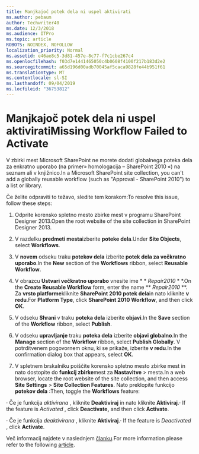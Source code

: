 ```yaml
---
title: Manjkajoč potek dela ni uspel aktivirati
ms.author: pebaum
author: Techwriter40
ms.date: 12/3/2018
ms.audience: ITPro
ms.topic: article
ROBOTS: NOINDEX, NOFOLLOW
localization_priority: Normal
ms.assetid: e46ae8c5-3d81-457e-8c77-f7c1cbe267c4
ms.openlocfilehash: f03d7e1441465050c4b0608f4100f217b183d2e2
ms.sourcegitcommit: a65d196d00adb70045af5caca9828fe44b951f61
ms.translationtype: MT
ms.contentlocale: sl-SI
ms.lasthandoff: 09/04/2019
ms.locfileid: "36753812"
---
```

# <a name="missing-workflow-failed-to-activate"></a><span data-ttu-id="16e36-102">Manjkajoč potek dela ni uspel aktivirati</span><span class="sxs-lookup"><span data-stu-id="16e36-102">Missing Workflow Failed to Activate</span></span>

<span data-ttu-id="16e36-103">V zbirki mest Microsoft SharePoint ne morete dodati globalnega poteka dela za enkratno uporabo (na primer» homologacija – SharePoint 2010 «) na seznam ali v knjižnico.</span><span class="sxs-lookup"><span data-stu-id="16e36-103">In a Microsoft SharePoint site collection, you can't add a globally reusable workflow (such as "Approval - SharePoint 2010") to a list or library.</span></span>
  
<span data-ttu-id="16e36-104">Če želite odpraviti to težavo, sledite tem korakom:</span><span class="sxs-lookup"><span data-stu-id="16e36-104">To resolve this issue, follow these steps:</span></span> 
  
1. <span data-ttu-id="16e36-105">Odprite korensko spletno mesto zbirke mest v programu SharePoint Designer 2013.</span><span class="sxs-lookup"><span data-stu-id="16e36-105">Open the root website of the site collection in SharePoint Designer 2013.</span></span>
  
2. <span data-ttu-id="16e36-106">V razdelku **predmeti mesta**izberite **poteke dela**.</span><span class="sxs-lookup"><span data-stu-id="16e36-106">Under **Site Objects**, select **Workflows**.</span></span> 
  
3. <span data-ttu-id="16e36-107">V **novem** odseku traku **potekov dela** izberite **potek dela za večkratno uporabo**.</span><span class="sxs-lookup"><span data-stu-id="16e36-107">In the **New** section of the **Workflows** ribbon, select **Reusable Workflow**.</span></span> 
  
4. <span data-ttu-id="16e36-108">V obrazcu **Ustvari večkratno uporabo** vnesite ime \* \* *Repair2010* \* \*.</span><span class="sxs-lookup"><span data-stu-id="16e36-108">On the **Create Reusable Workflow** form, enter the name \*\* *Repair2010* \*\*.</span></span> <span data-ttu-id="16e36-109">Za **vrsto platforme**kliknite **SharePoint 2010 potek dela**in nato kliknite **v redu**.</span><span class="sxs-lookup"><span data-stu-id="16e36-109">For **Platform Type**, click **SharePoint 2010 Workflow**, and then click **OK**.</span></span> 
  
1. <span data-ttu-id="16e36-110">V odseku **Shrani** v traku **poteka dela** izberite **objavi**.</span><span class="sxs-lookup"><span data-stu-id="16e36-110">In the **Save** section of the **Workflow** ribbon, select **Publish**.</span></span> 
  
2. <span data-ttu-id="16e36-111">V odseku **upravljanje** traku **poteka dela** izberite **objavi globalno**.</span><span class="sxs-lookup"><span data-stu-id="16e36-111">In the **Manage** section of the **Workflow** ribbon, select **Publish Globally**.</span></span> <span data-ttu-id="16e36-112">V potrditvenem pogovornem oknu, ki se prikaže, izberite **v redu**.</span><span class="sxs-lookup"><span data-stu-id="16e36-112">In the confirmation dialog box that appears, select **OK**.</span></span> 
  
3. <span data-ttu-id="16e36-113">V spletnem brskalniku poiščite korensko spletno mesto zbirke mest in nato dostopite do **funkcij zbirke**mest za **Nastavitve** \> mesta.</span><span class="sxs-lookup"><span data-stu-id="16e36-113">In a web browser, locate the root website of the site collection, and then access **Site Settings** \> **Site Collection Features**.</span></span> <span data-ttu-id="16e36-114">Nato preklopite funkcijo **potekov dela** :</span><span class="sxs-lookup"><span data-stu-id="16e36-114">Then, toggle the **Workflows** feature:</span></span> 
  
<span data-ttu-id="16e36-115">· Če je funkcija *aktivirana* , kliknite **Deaktiviraj** in nato kliknite **Aktiviraj**.</span><span class="sxs-lookup"><span data-stu-id="16e36-115">· If the feature is  *Activated*  , click **Deactivate,** and then click **Activate**.</span></span> 
  
<span data-ttu-id="16e36-116">· Če je funkcija *deaktivirana* , kliknite **Aktiviraj**.</span><span class="sxs-lookup"><span data-stu-id="16e36-116">· If the feature is  *Deactivated*  , click **Activate**.</span></span> 
  
<span data-ttu-id="16e36-117">Več informacij najdete v naslednjem [članku](https://go.microsoft.com/fwlink/?linkid=2047770&amp;clcid=0x409).</span><span class="sxs-lookup"><span data-stu-id="16e36-117">For more information please refer to the following [article](https://go.microsoft.com/fwlink/?linkid=2047770&amp;clcid=0x409).</span></span>
  

